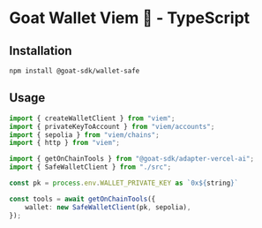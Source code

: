 # Goat Wallet Viem 🐐 - TypeScript

## Installation
```
npm install @goat-sdk/wallet-safe
```

## Usage
```typescript
import { createWalletClient } from "viem";
import { privateKeyToAccount } from "viem/accounts";
import { sepolia } from "viem/chains";
import { http } from "viem";

import { getOnChainTools } from "@goat-sdk/adapter-vercel-ai";
import { SafeWalletClient } from "./src";

const pk = process.env.WALLET_PRIVATE_KEY as `0x${string}`

const tools = await getOnChainTools({
    wallet: new SafeWalletClient(pk, sepolia),
});
```
